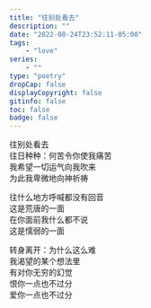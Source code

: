 ```yaml
---
title: "往别处看去"
description: ""
date: "2022-08-24T23:52:11-05:00"
tags: 
    - "love"
series: 
    - ""
type: "poetry"
dropCap: false
displayCopyright: false
gitinfo: false
toc: false
badge: false
---
```


往别处看去  
往日种种：何苦令你使我痛苦  
我希望一切运气向我吹来  
为此我卑微地向神祈祷  

往什么地方呼喊都没有回音  
这是荒唐的一面  
在你面前我什么都不说  
这是懦弱的一面  

转身离开：为什么这么难  
我渴望的某个想法里  
有对你无穷的幻觉  
恨你一点也不过分  
爱你一点也不过分

